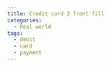 ```yaml
---
title: Credit card 2 front fill
categories:
  - Real world
tags:
  - debit
  - card
  - payment
---
```

